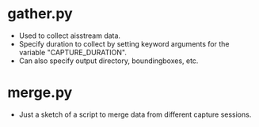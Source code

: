 # gather.py

- Used to collect aisstream data. 
- Specify duration to collect by setting keyword arguments for the variable "CAPTURE_DURATION". 
- Can also specify output directory, boundingboxes, etc. 

# merge.py

- Just a sketch of a script to merge data from different capture sessions. 
